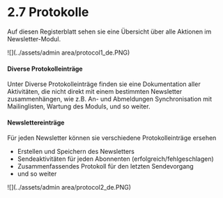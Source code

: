 # 2.7 Protokolle

Auf diesen Registerblatt sehen sie eine Übersicht über alle Aktionen im Newsletter-Modul.

![](../assets/admin area/protocol1_de.PNG)


#### Diverse Protokolleinträge
Unter Diverse Protokolleinträge finden sie eine Dokumentation aller Aktivitäten, die nicht direkt mit einem bestimmten Newsletter zusammenhängen, wie z.B. An- und Abmeldungen Synchronisation mit Mailinglisten, Wartung des Moduls, und so weiter.

#### Newslettereinträge
Für jeden Newsletter können sie verschiedene Protokolleinträge ersehen 
* Erstellen und Speichern des Newsletters
* Sendeaktivitäten für jeden Abonnenten (erfolgreich/fehlgeschlagen)
* Zusammenfassendes Protokoll für den letzten Sendevorgang
* und so weiter

![](../assets/admin area/protocol2_de.PNG)